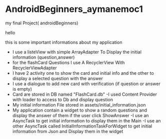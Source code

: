 # AndroidBeginners_aymanemoc1
my final Project( androidBeginners)

hello

this is some important informations about my application
- I use a listeView with simple ArrayAdapter To Display the initial information (question,answer) 
- for the flashCard Questions I use A RecyclerView With RecyclerViewAdapter
- I have 2 activity one to show the card and initial info and the other to display a selected question with the answer
- I use a dialogue to add new card with verification (if question or answer is empty)
- Card are stored in DB named "FlashCard.db"
-I used Content Provider with loader  to access to Db and display question 
- My initial information File stored in assets/initial_information.json
- My application contain a widget to show a random questions and display the answer of them if the user click ShowAnswer
-I use an AsyncTask to get initial information to display them in the Main
-I use an other  AsyncTask called InitialInformationTaskForWidget to get initial information from Json and Display them in the widget


